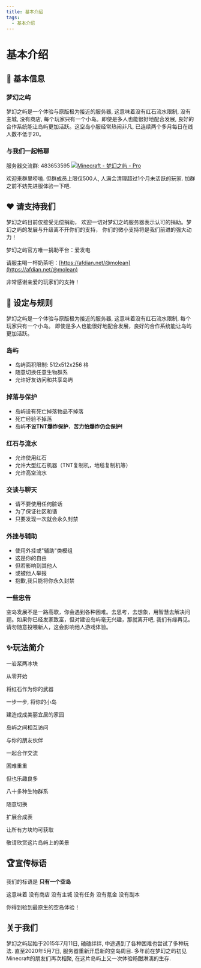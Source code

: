 ```yaml
---
title: 基本介绍
tags:
  - 基本介绍
---
```


# 基本介绍


## 📰 基本信息
<!-- <img src="../assets/images/island_b.png" alt="islet" style="zoom:50%;" /></center> -->

### 梦幻之屿

梦幻之屿是一个体验与原版极为接近的服务器, 这意味着没有红石流水限制, 没有主城, 没有商店, 每个玩家只有一个小岛。即使是多人也能很好地配合发展, 良好的合作系统能让岛屿更加活跃。这空岛小服经常热闹非凡, 已连续两个多月每日在线人数不低于20。



### 与我们一起畅聊

服务器交流群: 483653595 <a target="_blank" href="https://qm.qq.com/cgi-bin/qm/qr?k=5lFa2ORulp-y9jlqY3YniQaMG1xc2f5S&jump_from=webapi"><img border="0" src="//pub.idqqimg.com/wpa/images/group.png" alt="Minecraft - 梦幻之屿 - Pro" title="Minecraft - 梦幻之屿 - Pro"></a>

欢迎来群里唠嗑. 但群成员上限仅500人, 人满会清理超过1个月未活跃的玩家. 加群之前不妨先进服体验一下吧.



## :heart: 请支持我们

梦幻之屿目前仅接受无偿捐助， 欢迎一切对梦幻之屿服务器表示认可的捐助。梦幻之屿的发展与升级离不开你们的支持， 你们的微小支持将是我们前进的强大动力！

梦幻之屿官方唯一捐助平台：爱发电

请服主喝一杯奶茶吧：[https://afdian.net/@molean](https://afdian.net/@molean)

非常感谢亲爱的玩家们的支持！



## 📐 设定与规则

梦幻之屿是一个体验与原版极为接近的服务器, 这意味着没有红石流水限制, 每个玩家只有一个小岛。 即使是多人也能很好地配合发展，良好的合作系统能让岛屿更加活跃。

### 岛屿

- 岛屿面积限制: 512x512x256 格
- 随意切换任意生物群系
- 允许好友访问和共享岛屿

### 掉落与保护

- 岛屿设有死亡掉落物品不掉落
- 死亡经验不掉落
- 岛屿**不设TNT爆炸保护**，**苦力怕爆炸仍会保护!**

### 红石与流水

- 允许使用红石
- 允许大型红石机器（TNT复制机，地毯复制机等）
- 允许高空流水

### 交谈与聊天

- 请不要使用任何脏话
- 为了保证社区和谐
- 只要发现一次就会永久封禁

### 外挂与辅助

- 使用外挂或"辅助"类模组
-  这是你的自由
- 但若影响到其他人
- 或被他人举报
- 抱歉,我只能将你永久封禁

### 一些忠告

空岛发展不是一路高歌，你会遇到各种困难。去思考，去想象，用智慧去解决问题。如果你已经发家致富，但对建设岛屿毫无兴趣，那就离开吧, 我们有缘再见。请勿随意投喂新人，这会影响他人游戏体验。



## ✨玩法简介

一岩浆两冰块

从零开始

将红石作为你的武器

一步一步, 将你的小岛

建造成成美丽宜居的家园

岛屿之间相互访问

与你的朋友伙伴

一起合作交流

困难重重

但也乐趣良多

八十多种生物群系

随意切换

扩展合成表

让所有方块均可获取

敬请欣赏这片岛屿上的美景



## 🏆宣传标语

我们的标语是
**只有一个空岛**

这意味着
没有商店
没有主城
没有任务
没有氪金
没有副本

你得到验到最原生的空岛体验！



## 关于我们

梦幻之屿起始于2015年7月11日, 磕磕绊绊, 中途遇到了各种困难也尝试了多种玩法. 直至2020年5月7日, 服务器重新开启新的空岛周目. 多年前在梦幻之屿初见Minecraft的朋友们再次相聚, 在这片岛屿上又一次体验畅酣淋漓的生存.